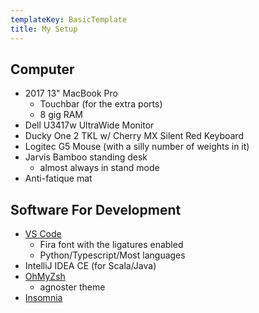```yaml
---
templateKey: BasicTemplate
title: My Setup
---
```


## Computer

- 2017 13" MacBook Pro
  - Touchbar (for the extra ports)
  - 8 gig RAM
- Dell U3417w UltraWide Monitor
- Ducky One 2 TKL w/ Cherry MX Silent Red Keyboard
- Logitec G5 Mouse (with a silly number of weights in it)
- Jarvis Bamboo standing desk
  - almost always in stand mode
- Anti-fatique mat

## Software For Development

- [VS Code](https://code.visualstudio.com/)
  - Fira font with the ligatures enabled
  - Python/Typescript/Most languages
- IntelliJ IDEA CE (for Scala/Java)
- [OhMyZsh](https://ohmyz.sh/)
  - agnoster theme
- [Insomnia](insomnia.rest)
